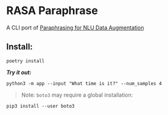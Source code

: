 # RASA Paraphrase

A CLI port of [Paraphrasing for NLU Data Augmentation](https://forum.rasa.com/t/paraphrasing-for-nlu-data-augmentation-experimental/27744/1)

## Install:

```
poetry install
```

***Try it out:***
```
python3 -m app --input "What time is it?" --num_samples 4
```





> Note: `boto3` may require a global installation:
```
pip3 install --user boto3
```
